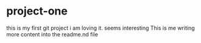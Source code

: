 # project-one
this is my first git project 
i am loving it.
seems interesting
This is me writing more content into the readme.nd file
